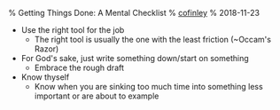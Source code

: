 % Getting Things Done: A Mental Checklist
% [cofinley](https://github.com/cofinley)
% 2018-11-23

- Use the right tool for the job
	- The right tool is usually the one with the least friction (~Occam's Razor)
- For God's sake, just write something down/start on something
	- Embrace the rough draft
- Know thyself
    - Know when you are sinking too much time into something less important or are about to
example
